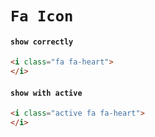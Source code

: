 # `Fa Icon`

#### `show correctly`

```html
<i class="fa fa-heart">
</i>

```

#### `show with active`

```html
<i class="active fa fa-heart">
</i>

```


